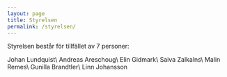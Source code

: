 ```yaml
---
layout: page
title: Styrelsen
permalink: /styrelsen/
---
```


Styrelsen består för tillfället av 7 personer:

Johan Lundquist\\
Andreas Areschoug\\
Elin Gidmark\\
Saiva Zalkalns\\
Malin Remes\\
Gunilla Brandtler\\
Linn Johansson
